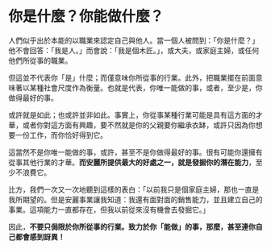 # 你是什麼？你能做什麼？

人們似乎出於本能的以職業來認定自己與他人。當一個人被問到：「你是什麼？」他不會回答：「我是人。」而會說：「我是個木匠。」，或大夫，或家庭主婦，或任何他們所從事的職業。

但這並不代表你「是」什麼；而僅意味你所從事的行業。此外，把職業擺在前面意味著以某種社會尺度作為衡量。也就是代表，你唯一能做的事，或者，至少是，你做得最好的事。

或許就是如此；也或許並非如此。事實上，你從事某種行業可能是具有這方面的才華，或者你對這方面有興趣，要不然就是你的父親要你繼承衣缽，或許只因為你想要一份工作，而你恰好得到它。

這當然不是你唯一能做的事，或許，甚至不是你做得最好的事。很有可能你還擁有從事其他行業的才華。**而安麗所提供最大的好處之一，就是發掘你的潛在能力**，至少不浪費它。

比方，我們一次又一次地聽到這樣的表白：「以前我只是個家庭主婦，那也一直是我所期望的。但是安麗事業讓我知道：我還有面對面的銷售能力，並且建立自己的事業。這項能力一直都存在，但我以前從來沒有機會去發掘它。」

因此，**不要只侷限於你所從事的行業。致力於你「能做」的事，那麼，甚至連你自己都會感到訝異！**

